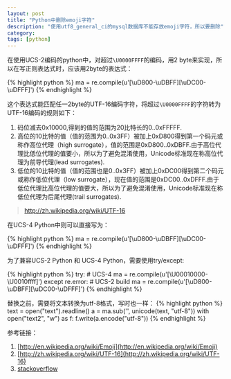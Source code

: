 ```yaml
---
layout: post
title: "Python中删除emoji字符"
description: "使用utf8_general_ci的mysql数据库不能存放emoji字符，所以要删除"
category: 
tags: [python]
---
```

在使用UCS-2编码的python中，对超过`\U0000FFFF`的编码，用2 byte来实现，所以在写正则表达式时，应该用2byte的表达式：

{% highlight python %}
ma = re.compile(u'[\uD800-\uDBFF][\uDC00-\uDFFF]')
{% endhighlight %}

这个表达式能匹配任一2byte的UTF-16编码字符，将超过`\U0000FFFF`的字符转为UTF-16编码的规则如下：

1. 码位减去0x10000,得到的值的范围为20比特长的0..0xFFFFF.
2. 高位的10比特的值（值的范围为0..0x3FF）被加上0xD800得到第一个码元或称作高位代理（high surrogate），值的范围是0xD800..0xDBFF.由于高位代理比低位代理的值要小，所以为了避免混淆使用，Unicode标准现在称高位代理为前导代理(lead surrogates).
3. 低位的10比特的值（值的范围也是0..0x3FF）被加上0xDC00得到第二个码元或称作低位代理（low surrogate），现在值的范围是0xDC00..0xDFFF.由于低位代理比高位代理的值要大，所以为了避免混淆使用，Unicode标准现在称低位代理为后尾代理(trail surrogates).

> <a href="http://zh.wikipedia.org/wiki/UTF-16#.E4.BB.8EU.2B10000.E5.88.B0U.2B10FFFF.E7.9A.84.E7.A0.81.E4.BD.8D" target="_blank">http://zh.wikipedia.org/wiki/UTF-16</a>

在UCS-4 Python中则可以直接写为：

{% highlight python %}
ma = re.compile(u'[\uD800-\uDBFF][\uDC00-\uDFFF]')
{% endhighlight %}

为了兼容UCS-2 Python 和 UCS-4 Python，需要使用try/except:   

{% highlight python %}
try:
    # UCS-4
    ma = re.compile(u'[\U00010000-\U0010ffff]')
except re.error:
    # UCS-2 build
    ma = re.compile(u'[\uD800-\uDBFF][\uDC00-\uDFFF]')
{% endhighlight %}

替换之前，需要将文本转换为utf-8格式，写时也一样：
{% highlight python %}
text = open("text").readline()
a = ma.sub('', unicode(text, "utf-8"))
with open("text2", "w") as f:
    f.write(a.encode("utf-8"))
{% endhighlight %}

参考链接：
1. [http://en.wikipedia.org/wiki/Emoji](http://en.wikipedia.org/wiki/Emoji)
2. [http://zh.wikipedia.org/wiki/UTF-16](http://zh.wikipedia.org/wiki/UTF-16)
3. [stackoverflow](http://stackoverflow.com/questions/12636489/python-convert-4-byte-char-to-avoid-mysql-error-incorrect-string-value?lq=1)
